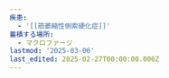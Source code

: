 ```yaml
---
疾患:
  - '[[筋萎縮性側索硬化症]]'
蓄積する場所:
  - マクロファージ
lastmod: '2025-03-06'
last_edited: 2025-02-27T00:00:00.000Z
---
```



